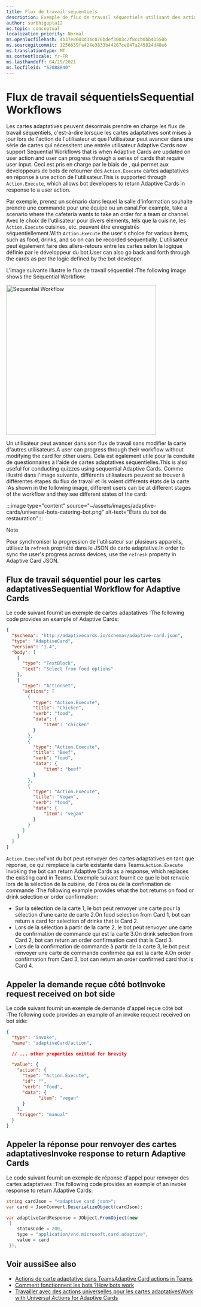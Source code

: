 ```yaml
---
title: Flux de travail séquentiels
description: Exemple de flux de travail séquentiels utilisant des actions universelles
author: surbhigupta12
ms.topic: conceptual
localization_priority: Normal
ms.openlocfilehash: 4b37e8603d34c070bdef3003c2f8ccb0bb41550b
ms.sourcegitcommit: 1256639fa424e3833b44207ce847a245824d48e6
ms.translationtype: MT
ms.contentlocale: fr-FR
ms.lasthandoff: 04/29/2021
ms.locfileid: "52088840"
---
```

# <a name="sequential-workflows"></a><span data-ttu-id="c3904-103">Flux de travail séquentiels</span><span class="sxs-lookup"><span data-stu-id="c3904-103">Sequential Workflows</span></span>

<span data-ttu-id="c3904-104">Les cartes adaptatives peuvent désormais prendre en charge les flux de travail séquentiels, c'est-à-dire lorsque les cartes adaptatives sont mises à jour lors de l'action de l'utilisateur et que l'utilisateur peut avancer dans une série de cartes qui nécessitent une entrée utilisateur.</span><span class="sxs-lookup"><span data-stu-id="c3904-104">Adaptive Cards now support Sequential Workflows that is when Adaptive Cards are updated on user action and user can progress through a series of cards that require user input.</span></span> <span data-ttu-id="c3904-105">Ceci est pris en charge par le biais de , qui permet aux développeurs de bots de retourner des `Action.Execute` cartes adaptatives en réponse à une action de l'utilisateur.</span><span class="sxs-lookup"><span data-stu-id="c3904-105">This is supported through `Action.Execute`, which allows bot developers to return Adaptive Cards in response to a user action.</span></span>

<span data-ttu-id="c3904-106">Par exemple, prenez un scénario dans lequel la salle d'information souhaite prendre une commande pour une équipe ou un canal.</span><span class="sxs-lookup"><span data-stu-id="c3904-106">For example, take a scenario where the cafeteria wants to take an order for a team or channel.</span></span> <span data-ttu-id="c3904-107">Avec le choix de l'utilisateur pour divers éléments, tels que la cuisine, les `Action.Execute` cuisines, etc. peuvent être enregistrés séquentiellement.</span><span class="sxs-lookup"><span data-stu-id="c3904-107">With `Action.Execute` the user's choice for various items, such as food, drinks, and so on can be recorded sequentially.</span></span> <span data-ttu-id="c3904-108">L'utilisateur peut également faire des allers-retours entre les cartes selon la logique définie par le développeur du bot.</span><span class="sxs-lookup"><span data-stu-id="c3904-108">User can also go back and forth through the cards as per the logic defined by the bot developer.</span></span> <br/>

<span data-ttu-id="c3904-109">L'image suivante illustre le flux de travail séquentiel :</span><span class="sxs-lookup"><span data-stu-id="c3904-109">The following image shows the Sequential Workflow:</span></span>

<img src="~/assets/images/bots/sequentialWorkflow.gif" alt="Sequential Workflow" width="400"/>

<span data-ttu-id="c3904-110">Un utilisateur peut avancer dans son flux de travail sans modifier la carte d'autres utilisateurs.</span><span class="sxs-lookup"><span data-stu-id="c3904-110">A user can progress through their workflow without modifying the card for other users.</span></span> <span data-ttu-id="c3904-111">Cela est également utile pour la conduite de questionnaires à l'aide de cartes adaptatives séquentielles.</span><span class="sxs-lookup"><span data-stu-id="c3904-111">This is also useful for conducting quizzes using sequential Adaptive Cards.</span></span> <span data-ttu-id="c3904-112">Comme illustré dans l'image suivante, différents utilisateurs peuvent se trouver à différentes étapes du flux de travail et ils voient différents états de la carte :</span><span class="sxs-lookup"><span data-stu-id="c3904-112">As shown in the following image, different users can be at different stages of the workflow and they see different states of the card:</span></span>

:::image type="content" source="~/assets/images/adaptive-cards/universal-bots-catering-bot.png" alt-text="États du bot de restauration":::

> [!NOTE]
> <span data-ttu-id="c3904-114">Pour synchroniser la progression de l'utilisateur sur plusieurs appareils, utilisez la `refresh` propriété dans le JSON de carte adaptative.</span><span class="sxs-lookup"><span data-stu-id="c3904-114">In order to sync the user's progress across devices, use the `refresh` property in Adaptive Card JSON.</span></span>

## <a name="sequential-workflow-for-adaptive-cards"></a><span data-ttu-id="c3904-115">Flux de travail séquentiel pour les cartes adaptatives</span><span class="sxs-lookup"><span data-stu-id="c3904-115">Sequential Workflow for Adaptive Cards</span></span>

<span data-ttu-id="c3904-116">Le code suivant fournit un exemple de cartes adaptatives :</span><span class="sxs-lookup"><span data-stu-id="c3904-116">The following code provides an example of Adaptive Cards:</span></span>

```JSON
{
  "$schema": "http://adaptivecards.io/schemas/adaptive-card.json",
  "type": "AdaptiveCard",
  "version": "1.4",
  "body": [
    {
      "type": "TextBlock",
      "text": "Select from food options"
    },
    { 
      "type": "ActionSet",
      "actions": [
        {
          "type": "Action.Execute",
          "title": "Chicken",
          "verb": "food",
          "data": {
              "item": "chicken"
          }
        },
        {
          "type": "Action.Execute",
          "title": "Beef",
          "verb": "food",
          "data": {
              "item": "beef"
          }
        },
        {
          "type": "Action.Execute",
          "title": "Vegan",
          "verb": "food",
          "data": {
              "item": "vegan"
          }
        }
      ]
    }
  ]
}
```

<span data-ttu-id="c3904-117">`Action.Execute`l'vot du bot peut renvoyer des cartes adaptatives en tant que réponse, ce qui remplace la carte existante dans Teams.</span><span class="sxs-lookup"><span data-stu-id="c3904-117">`Action.Execute` invoking the bot can return Adaptive Cards as a response, which replaces the existing card in Teams.</span></span>
<span data-ttu-id="c3904-118">L'exemple suivant fournit ce que le bot renvoie lors de la sélection de la cuisine, de l'éros ou de la confirmation de commande :</span><span class="sxs-lookup"><span data-stu-id="c3904-118">The following example provides what the bot returns on food or drink selection or order confirmation:</span></span>

* <span data-ttu-id="c3904-119">Sur la sélection de la carte 1, le bot peut renvoyer une carte pour la sélection d'une carte de carte 2.</span><span class="sxs-lookup"><span data-stu-id="c3904-119">On food selection from Card 1, bot can return a card for selection of drinks that is Card 2.</span></span>
* <span data-ttu-id="c3904-120">Lors de la sélection à partir de la carte 2, le bot peut renvoyer une carte de confirmation de commande qui est la carte 3.</span><span class="sxs-lookup"><span data-stu-id="c3904-120">On drink selection from Card 2, bot can return an order confirmation card that is Card 3.</span></span>
* <span data-ttu-id="c3904-121">Lors de la confirmation de commande à partir de la carte 3, le bot peut renvoyer une carte de commande confirmée qui est la carte 4.</span><span class="sxs-lookup"><span data-stu-id="c3904-121">On order confirmation from Card 3, bot can return an order confirmed card that is Card 4.</span></span>

## <a name="invoke-request-received-on-bot-side"></a><span data-ttu-id="c3904-122">Appeler la demande reçue côté bot</span><span class="sxs-lookup"><span data-stu-id="c3904-122">Invoke request received on bot side</span></span>

<span data-ttu-id="c3904-123">Le code suivant fournit un exemple de demande d'appel reçue côté bot :</span><span class="sxs-lookup"><span data-stu-id="c3904-123">The following code provides an example of an invoke request received on bot side:</span></span>

```JSON
{ 
  "type": "invoke",
  "name": "adaptiveCard/action",

  // ... other properties omitted for brevity

  "value": { 
    "action": { 
      "type": "Action.Execute", 
      "id": "", 
      "verb": "food",
      "data": { 
            "item": "vegan"
      } 
    },
    "trigger": "manual" 
  }
}
```

## <a name="invoke-response-to-return-adaptive-cards"></a><span data-ttu-id="c3904-124">Appeler la réponse pour renvoyer des cartes adaptatives</span><span class="sxs-lookup"><span data-stu-id="c3904-124">Invoke response to return Adaptive Cards</span></span>

<span data-ttu-id="c3904-125">Le code suivant fournit un exemple de réponse d'appel pour renvoyer des cartes adaptatives :</span><span class="sxs-lookup"><span data-stu-id="c3904-125">The following code provides an example of an invoke response to return Adaptive Cards:</span></span>

```C#
string cardJson = "<adaptive card json>";
var card = JsonConvert.DeserializeObject(cardJson);

var adaptiveCardResponse = JObject.FromObject(new
 {
    statusCode = 200,
    type = "application/vnd.microsoft.card.adaptive",
    value = card
 });
```

## <a name="see-also"></a><span data-ttu-id="c3904-126">Voir aussi</span><span class="sxs-lookup"><span data-stu-id="c3904-126">See also</span></span>

* [<span data-ttu-id="c3904-127">Actions de carte adaptative dans Teams</span><span class="sxs-lookup"><span data-stu-id="c3904-127">Adaptive Card actions in Teams</span></span>](~/task-modules-and-cards/cards/cards-actions.md#adaptive-cards-actions)
* [<span data-ttu-id="c3904-128">Comment fonctionnent les bots ?</span><span class="sxs-lookup"><span data-stu-id="c3904-128">How bots work</span></span>](/azure/bot-service/bot-builder-basics?view=azure-bot-service-4.0&preserve-view=true)
* [<span data-ttu-id="c3904-129">Travailler avec des actions universelles pour les cartes adaptatives</span><span class="sxs-lookup"><span data-stu-id="c3904-129">Work with Universal Actions for Adaptive Cards</span></span>](Work-with-universal-actions-for-adaptive-cards.md)

